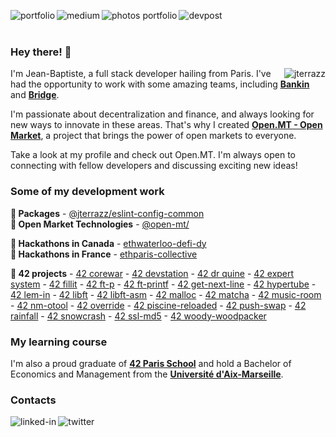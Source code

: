 [<img align="left" alt="portfolio" src="https://img.shields.io/badge/portfolio-%23eaecf0.svg?&style=for-the-badge" />](https://jterrazz.com)
[<img align="left" alt="medium" src="https://img.shields.io/badge/articles-%23253C78.svg?&style=for-the-badge&logoColor=white" />](https://blog.jterrazz.com)
[<img align="left" alt="photos portfolio" src="https://img.shields.io/badge/photos%20portfolio-%23eaecf0.svg?&style=for-the-badge" />](https://photo.jterrazz.com)
[<img align="left" alt="devpost" src="https://img.shields.io/badge/hackathons-%23253C78.svg?&style=for-the-badge&logoColor=white" />](https://devpost.com/jterrazz)
</br></br>

### Hey there! 👋

<img align="right" alt="jterrazz" src="https://github-readme-stats.vercel.app/api?username=jterrazz&show_icons=true&locale=en" />

I'm Jean-Baptiste, a full stack developer hailing from Paris. I've had the opportunity to work with some amazing teams, including [**Bankin**](http://bankin.com/) and [**Bridge**](http://bridgeapi.io/).

I'm passionate about decentralization and finance, and always looking for new ways to innovate in these areas. That's why I created [**Open.MT - Open Market**](https://blog.open.mt), a project that brings the power of open markets to everyone.

Take a look at my profile and check out Open.MT. I'm always open to connecting with fellow developers and discussing exciting new ideas!

### Some of my development work

**📘 Packages** - [@jterrazz/eslint-config-common](https://github.com/jterrazz/eslint-config-common)
</br>
**📘 Open Market Technologies** - [@open-mt/](https://github.com/jterrazz/open-mt)
</br>

**📙 Hackathons in Canada** - [ethwaterloo-defi-dy](https://github.com/jterrazz/hackathons.ethwaterloo-defi-dy)
</br>
**📙 Hackathons in France** - [ethparis-collective](https://github.com/jterrazz/hackathons.ethparis-collective)
</br>

**📕 42 projects** - [42 corewar](https://github.com/jterrazz/42-corewar) - [42 devstation](https://github.com/jterrazz/42-docker-devstation) - [42 dr quine](https://github.com/jterrazz/42-dr-quine) - [42 expert system](https://github.com/jterrazz/42-expert-system) - [42 fillit](https://github.com/jterrazz/42-fillit) - [42 ft-p](https://github.com/jterrazz/42-ft-p) - [42 ft-printf](https://github.com/jterrazz/42-ft-printf) - [42 get-next-line](https://github.com/jterrazz/42-get-next-line) - [42 hypertube](https://github.com/jterrazz/42-hypertube) - [42 lem-in](https://github.com/jterrazz/42-lem-in) - [42 libft](https://github.com/jterrazz/42-libft) - [42 libft-asm](https://github.com/jterrazz/42-libft-asm) - [42 malloc](https://github.com/jterrazz/42-malloc) - [42 matcha](https://github.com/jterrazz/42-matcha) - [42 music-room](https://github.com/jterrazz/42-music-room) - [42 nm-otool](https://github.com/jterrazz/42-nm-otool) - [42 override](https://github.com/jterrazz/42-override) - [42 piscine-reloaded](https://github.com/jterrazz/42-piscine-reloaded) - [42 push-swap](https://github.com/jterrazz/42-push-swap) - [42 rainfall](https://github.com/jterrazz/42-rainfall) - [42 snowcrash](https://github.com/jterrazz/42-snowcrash) - [42 ssl-md5](https://github.com/jterrazz/42-ssl-md5) - [42 woody-woodpacker](https://github.com/jterrazz/42-woody-woodpacker)

### My learning course

I'm also a proud graduate of [**42 Paris School**](https://www.42.fr/) and hold a Bachelor of Economics and Management from the [**Université d'Aix-Marseille**](https://feg.univ-amu.fr/).

### Contacts

[<img align="left" alt="linked-in" src="https://img.shields.io/badge/linkedin-%232B59C3.svg?&style=for-the-badge&logo=linkedin&logoColor=white" />](https://www.linkedin.com/in/jterrazz)
[<img align="left" alt="twitter" src="https://img.shields.io/badge/twitter-%232B59C3.svg?&style=for-the-badge&logo=twitter&logoColor=white" />](https://twitter.com/j_terrazz)
